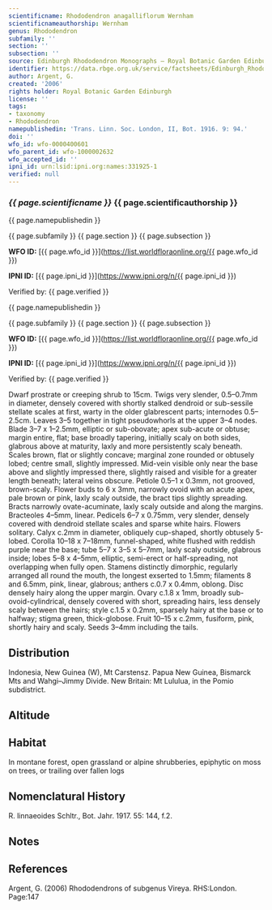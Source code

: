 ```yaml
---
scientificname: Rhododendron anagalliflorum Wernham
scientificnameauthorship: Wernham
genus: Rhododendron
subfamily: ''
section: ''
subsection: ''
source: Edinburgh Rhododendron Monographs – Royal Botanic Garden Edinburgh
identifier: https://data.rbge.org.uk/service/factsheets/Edinburgh_Rhododendron_Monographs.xhtml
author: Argent, G.
created: '2006'
rights holder: Royal Botanic Garden Edinburgh
license: ''
tags:
- taxonomy
- Rhododendron
namepublishedin: 'Trans. Linn. Soc. London, II, Bot. 1916. 9: 94.'
doi: ''
wfo_id: wfo-0000400601
wfo_parent_id: wfo-1000002632
wfo_accepted_id: ''
ipni_id: urn:lsid:ipni.org:names:331925-1
verified: null
---
```

### _{{ page.scientificname }}_ {{ page.scientificauthorship }}
 {{ page.namepublishedin }}

{{ page.subfamily }} {{ page.section }} {{ page.subsection }}

**WFO ID:** [{{ page.wfo_id }}](https://list.worldfloraonline.org/{{ page.wfo_id }})

**IPNI ID:** [{{ page.ipni_id }}](https://www.ipni.org/n/{{ page.ipni_id }})

Verified by: {{ page.verified }}

 {{ page.namepublishedin }}

{{ page.subfamily }} {{ page.section }} {{ page.subsection }}

**WFO ID:** [{{ page.wfo_id }}](https://list.worldfloraonline.org/{{ page.wfo_id }})

**IPNI ID:** [{{ page.ipni_id }}](https://www.ipni.org/n/{{ page.ipni_id }})

Verified by: {{ page.verified }}



Dwarf prostrate or creeping shrub to 15cm. Twigs very slender, 0.5–0.7mm in diameter, densely covered with shortly stalked dendroid or sub-sessile stellate scales at first, warty in the older glabrescent parts; internodes 0.5–2.5cm. Leaves 3–5 together in tight pseudowhorls at the upper 3–4 nodes. Blade 3–7 x 1–2.5mm, elliptic or sub-obovate; apex sub-acute or obtuse; margin entire, flat; base broadly tapering, initially scaly on both sides, glabrous above at maturity, laxly and more persistently scaly beneath. Scales brown, flat or slightly concave; marginal zone rounded or obtusely lobed; centre small, slightly impressed. Mid-vein visible only near the base above and slightly impressed there, slightly raised and visible for a greater length beneath; lateral veins obscure. Petiole 0.5–1 x 0.3mm, not grooved, brown-scaly. Flower buds to 6 x 3mm, narrowly ovoid with an acute apex, pale brown or pink, laxly scaly outside, the bract tips slightly spreading. Bracts narrowly ovate-acuminate, laxly scaly outside and along the margins. Bracteoles 4–5mm, linear. Pedicels 6–7 x 0.75mm, very slender, densely covered with dendroid stellate scales and sparse white hairs. Flowers solitary. Calyx c.2mm in diameter, obliquely cup-shaped, shortly obtusely 5-lobed. Corolla 10–18 x 7–18mm, funnel-shaped, white flushed with reddish purple near the base; tube 5–7 x 3–5 x 5–7mm, laxly scaly outside, glabrous inside; lobes 5–8 x 4–5mm, elliptic, semi-erect or half-spreading, not overlapping when fully open. Stamens distinctly dimorphic, regularly arranged all round the mouth, the longest exserted to 1.5mm; filaments 8 and 6.5mm, pink, linear, glabrous; anthers c.0.7 x 0.4mm, oblong. Disc densely hairy along the upper margin. Ovary c.1.8 x 1mm, broadly sub-ovoid-cylindrical, densely covered with short, spreading hairs, less densely scaly between the hairs; style c.1.5 x 0.2mm, sparsely hairy at the base or to halfway; stigma green, thick-globose. Fruit 10–15 x c.2mm, fusiform, pink, shortly hairy and scaly. Seeds 3–4mm including the tails.

## Distribution
Indonesia, New Guinea (W), Mt Carstensz. Papua New Guinea, Bismarck Mts and Wahgi–Jimmy Divide. New Britain: Mt Lululua, in the Pomio subdistrict.

## Altitude


## Habitat
In montane forest, open grassland or alpine shrubberies, epiphytic on moss on trees, or trailing over fallen logs

## Nomenclatural History
R. linnaeoides Schltr., Bot. Jahr. 1917. 55: 144, f.2.
                       
## Notes


## References

Argent, G. (2006) Rhododendrons of subgenus Vireya. RHS:London. Page:147
